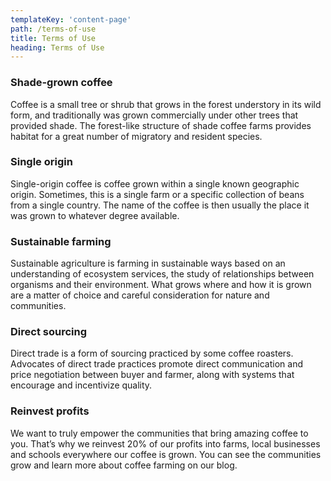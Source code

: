 ```yaml
---
templateKey: 'content-page'
path: /terms-of-use
title: Terms of Use
heading: Terms of Use
---
```

### Shade-grown coffee

Coffee is a small tree or shrub that grows in the forest understory in its wild
form, and traditionally was grown commercially under other trees that provided
shade. The forest-like structure of shade coffee farms provides habitat for a
great number of migratory and resident species.

### Single origin

Single-origin coffee is coffee grown within a single known geographic origin.
Sometimes, this is a single farm or a specific collection of beans from a single
country. The name of the coffee is then usually the place it was grown to
whatever degree available.

### Sustainable farming

Sustainable agriculture is farming in sustainable ways based on an understanding
of ecosystem services, the study of relationships between organisms and their
environment. What grows where and how it is grown are a matter of choice and
careful consideration for nature and communities.

### Direct sourcing

Direct trade is a form of sourcing practiced by some coffee roasters. Advocates
of direct trade practices promote direct communication and price negotiation
between buyer and farmer, along with systems that encourage and incentivize
quality.

### Reinvest profits

We want to truly empower the communities that bring amazing coffee to you.
That’s why we reinvest 20% of our profits into farms, local businesses and
schools everywhere our coffee is grown. You can see the communities grow and
learn more about coffee farming on our blog.
